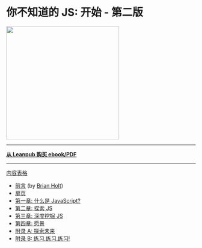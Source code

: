 # 你不知道的 JS: 开始 - 第二版

<img src="images/cover.png" width="300">

---

**[从 Leanpub 购买 ebook/PDF](https://leanpub.com/ydkjsy-get-started)**

---

[内容表格](toc.md)

-   [前言](foreword.md) (by [Brian Holt](https://twitter.com/holtbt))
-   [扉页](../preface.md)
-   [第一章: 什么是 JavaScript?](ch1.md)
-   [第二章: 探索 JS](ch2.md)
-   [第三章: 深度挖掘 JS](ch3.md)
-   [第四章: 愿景](ch4.md)
-   [附录 A: 探索未来](apA.md)
-   [附录 B: 练习,练习,练习!](apB.md)
